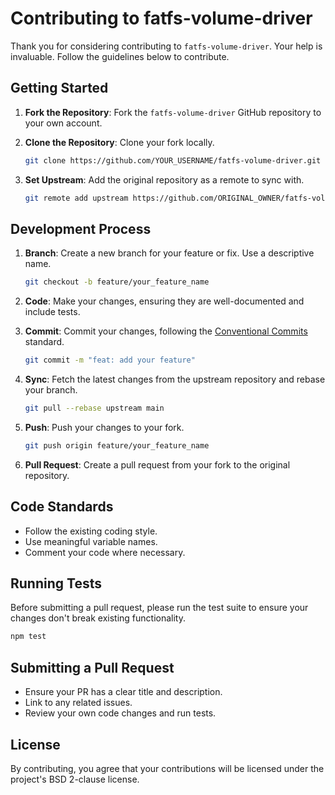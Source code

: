 # Contributing to fatfs-volume-driver

Thank you for considering contributing to `fatfs-volume-driver`. Your help is invaluable. Follow the guidelines below to contribute.

## Getting Started

1. **Fork the Repository**: Fork the `fatfs-volume-driver` GitHub repository to your own account.

2. **Clone the Repository**: Clone your fork locally.

    ```bash
    git clone https://github.com/YOUR_USERNAME/fatfs-volume-driver.git
    ```

3. **Set Upstream**: Add the original repository as a remote to sync with.

    ```bash
    git remote add upstream https://github.com/ORIGINAL_OWNER/fatfs-volume-driver.git
    ```

## Development Process

1. **Branch**: Create a new branch for your feature or fix. Use a descriptive name.

    ```bash
    git checkout -b feature/your_feature_name
    ```

2. **Code**: Make your changes, ensuring they are well-documented and include tests.

3. **Commit**: Commit your changes, following the [Conventional Commits](https://www.conventionalcommits.org/) standard.

    ```bash
    git commit -m "feat: add your feature"
    ```

4. **Sync**: Fetch the latest changes from the upstream repository and rebase your branch.

    ```bash
    git pull --rebase upstream main
    ```

5. **Push**: Push your changes to your fork.

    ```bash
    git push origin feature/your_feature_name
    ```

6. **Pull Request**: Create a pull request from your fork to the original repository.

## Code Standards

- Follow the existing coding style.
- Use meaningful variable names.
- Comment your code where necessary.

## Running Tests

Before submitting a pull request, please run the test suite to ensure your changes don't break existing functionality.

```bash
npm test
```

## Submitting a Pull Request

- Ensure your PR has a clear title and description.
- Link to any related issues.
- Review your own code changes and run tests.

## License

By contributing, you agree that your contributions will be licensed under the project's BSD 2-clause license.

